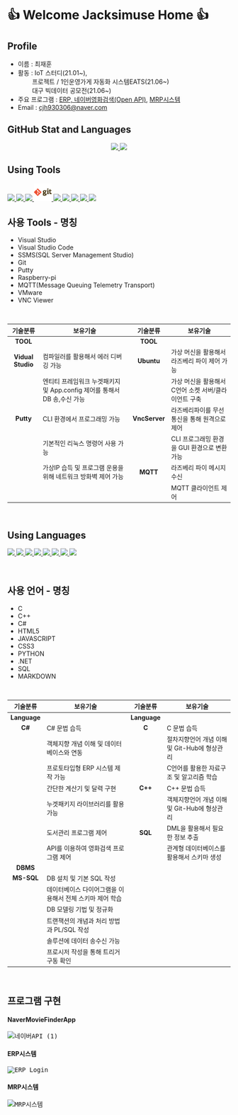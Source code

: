 # 👍 Welcome Jacksimuse Home 👍

## Profile
- 이름 : 최재훈
- 활동 : IoT 스터디(21.01~),  
　　 프로젝트 / 1인운영가게 자동화 시스템EATS(21.06~)  
　　 대구 빅데이터 공모전(21.06~)
- 주요 프로그램 :  [ERP, 네이버영화검색(Open API)](https://github.com/jacksimuse/MiniProject_Desktop),  [MRP시스템](https://github.com/jacksimuse/MiniProject_SimpleMRP/blob/main/README.md) 
- Email : cjh930306@naver.com

## GitHub Stat and Languages
<p align='center'>
  <a href="https://github.com/jacksimuse">
    <img src="https://github-readme-stats.vercel.app/api?username=jacksimuse&theme=onedark&show_icons=true"/>
    <img src="https://github-readme-stats.vercel.app/api/top-langs/?username=jacksimuse&theme=onedark&layout=compact"/>
  </a>
</p>

## Using Tools
<p align='left'>
  <a href="https://github.com/jacksimuse">
    <img height="40" src="https://img.icons8.com/color/48/000000/visual-studio-2019.png">
    <img height="40" src="https://img.icons8.com/fluent/48/000000/visual-studio-code-2019.png">
    <img height="40" src="https://d1jnx9ba8s6j9r.cloudfront.net/blog/wp-content/uploads/2019/10/logo.png">
    <img height="40" src="https://github.com/Pythunder/explore/blob/80688e429a7d4ef2fca1e82350fe8e3517d3494d/topics/git/git.png">
    <img height="40" src="https://upload.wikimedia.org/wikipedia/commons/b/b6/PuTTY_icon_128px.png">
    <img height="40" src="https://img.icons8.com/color/48/000000/raspberry-pi.png">
    <img height="40" src="https://mosquitto.org/stickers/mosquitto-mono.png">
    <img height="40" src="https://img.icons8.com/fluent/48/000000/vmware-workstation-player.png">
    <img height="40" src="https://taiwebs.com/upload/icons/vnc-connect-enterprise220-220.png">
    
  </a>
</p>

## 사용 Tools - 명칭
- Visual Studio
- Visual Studio Code
- SSMS(SQL Server Management Studio)
- Git
- Putty
- Raspberry-pi
- MQTT(Message Queuing Telemetry Transport)
- VMware
- VNC Viewer

<br/>

| 기술분류 | 보유기술 | 기술분류 | 보유기술 |
|:---:|---|:---:|---|
| **TOOL** |  | **TOOL** | |
| **Vidual Studio** | 컴파일러를 활용해서 에러 디버깅 가능 | **Ubuntu** | 가상 머신을 활용해서 라즈베리 파이 제어 가능 |
|  | 엔티티 프레임워크 누겟패키지 및 App.config 제어를 통해서 DB 송,수신 가능 |  | 가상 머신을 활용해서 C언어 소켓 서버/클라이언트 구축 |
| **Putty** | CLI 환경에서 프로그래밍 가능 | **VncServer** | 라즈베리파이를 무선 통신을 통해 원격으로 제어 |
|  | 기본적인 리눅스 명령어 사용 가능 |  | CLI 프로그래밍 환경을 GUI 환경으로 변환 가능 |
|  | 가상IP 습득 및 프로그램 운용을 위해 네트워크 방화벽 제어 가능 | **MQTT** | 라즈베리 파이 메시지 수신 |
|  |  |  | MQTT 클라이언트 제어 |


<br/>


## Using Languages

<p align='left'>
  <a href="https://github.com/jacksimuse/Study_C">
    <img src="https://img.shields.io/badge/C-00599C?style=for-the-badge&logo=c&logoColor=white"/>
  </a>
  <a href=https://github.com/jacksimuse/Study_Cpp>
    <img src="https://img.shields.io/badge/C%2B%2B-00599C?style=for-the-badge&logo=c%2B%2B&logoColor=white"/>
  </a>
  <a href="https://github.com/jacksimuse/StudyCSharp21">
    <img src="https://img.shields.io/badge/C%23-239120?style=for-the-badge&logo=c-sharp&logoColor=white"/>
  </a>
  <a href="https://github.com/jacksimuse/StudyAspNet21">
    <img src="https://img.shields.io/badge/.NET-5C2D91?style=for-the-badge&logo=.net&logoColor=white"/>
  </a>
  <a href="https://github.com/jacksimuse/StudyHtml">
    <img src="https://img.shields.io/badge/HTML5-E34F26?style=for-the-badge&logo=html5&logoColor=white"/>
  </a>
  <a href="https://github.com/jacksimuse/StudyHtml">
    <img src="https://img.shields.io/badge/JavaScript-F7DF1E?style=for-the-badge&logo=javascript&logoColor=black"/>
  </a>
  <a href="https://github.com/jacksimuse/StudyHtml">
    <img src="https://img.shields.io/badge/CSS3-1572B6?style=for-the-badge&logo=css3&logoColor=white"/>
  </a>
  <a href="https://github.com/jacksimuse/Raspberry_pi">
    <img src="https://img.shields.io/badge/Python-3776AB?style=for-the-badge&logo=python&logoColor=white"/>
  </a>
</p>

<br/>

## 사용 언어 - 명칭
- C
- C++
- C#
- HTML5
- JAVASCRIPT
- CSS3
- PYTHON
- .NET
- SQL
- MARKDOWN

<br/>


| 기술분류 | 보유기술 | 기술분류 | 보유기술 |
|:---:|---|:---:|---|
| **Language** |  |**Language** | |
| **C#** | C# 문법 습득 | **C** | C 문법 습득 |
|  | 객체지향 개념 이해 및 데이터베이스와 연동 |  | 절차지향언어 개념 이해 및 Git-Hub에 형상관리 |
|  | 프로토타입형 ERP 시스템 제작 가능 |  | C언어를 활용한 자료구조 및 알고리즘 학습 |
|  | 간단한 계산기 및 달력 구현 | **C++** | C++ 문법 습득  |
|  | 누겟패키지 라이브러리를 활용 가능 |  | 객체지향언어 개념 이해 및 Git-Hub에 형상관리 |
|  | 도서관리 프로그램 제어 | **SQL** | DML을 활용해서 필요한 정보 추출 |
|  |  API를 이용하여 영화검색 프로그램 제어 | | 관계형 데이터베이스를 활용해서 스키마 생성 |
| **DBMS** |  | | |
| **MS-SQL** | DB 설치 및 기본 SQL 작성  | | |
|  | 데이터베이스 다이어그램을 이용해서 전체 스키마 제어 학습 |  |  |
|  | DB 모델링 기법 및 정규화 |  |  |
|  | 트랜잭션의 개념과 처리 방법과 PL/SQL 작성 |
|  | 솔루션에 데이터 송수신 가능 |
|  | 프로시저 작성을 통해 트리거 구동 확인 |



<br/>

## 프로그램 구현
#### NaverMovieFinderApp
<kbd>![네이버API (1)](https://user-images.githubusercontent.com/73567433/125535948-0486c062-b4cd-4cb9-ac54-ab3423ab0dd6.gif)</kbd>

#### ERP시스템
<kbd>![ERP Login](https://user-images.githubusercontent.com/73567433/125536273-a1c1fc09-41ad-4967-9a6f-b3b2dd878ed9.gif)</kbd>

#### MRP시스템
<kbd>![MRP시스템](https://user-images.githubusercontent.com/73567433/126060382-95d5a12c-6c1b-42e5-8106-330302651133.gif)</kbd>


